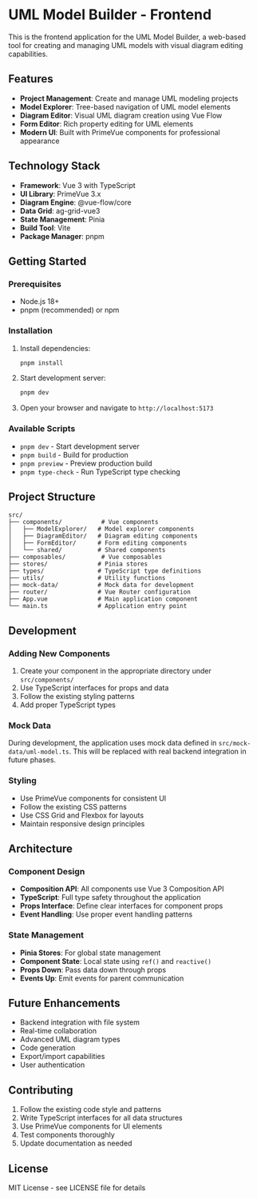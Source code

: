 # UML Model Builder - Frontend

This is the frontend application for the UML Model Builder, a web-based tool for creating and managing UML models with visual diagram editing capabilities.

## Features

- **Project Management**: Create and manage UML modeling projects
- **Model Explorer**: Tree-based navigation of UML model elements
- **Diagram Editor**: Visual UML diagram creation using Vue Flow
- **Form Editor**: Rich property editing for UML elements
- **Modern UI**: Built with PrimeVue components for professional appearance

## Technology Stack

- **Framework**: Vue 3 with TypeScript
- **UI Library**: PrimeVue 3.x
- **Diagram Engine**: @vue-flow/core
- **Data Grid**: ag-grid-vue3
- **State Management**: Pinia
- **Build Tool**: Vite
- **Package Manager**: pnpm

## Getting Started

### Prerequisites

- Node.js 18+ 
- pnpm (recommended) or npm

### Installation

1. Install dependencies:
   ```bash
   pnpm install
   ```

2. Start development server:
   ```bash
   pnpm dev
   ```

3. Open your browser and navigate to `http://localhost:5173`

### Available Scripts

- `pnpm dev` - Start development server
- `pnpm build` - Build for production
- `pnpm preview` - Preview production build
- `pnpm type-check` - Run TypeScript type checking

## Project Structure

```
src/
├── components/           # Vue components
│   ├── ModelExplorer/   # Model explorer components
│   ├── DiagramEditor/   # Diagram editing components
│   ├── FormEditor/      # Form editing components
│   └── shared/          # Shared components
├── composables/          # Vue composables
├── stores/              # Pinia stores
├── types/               # TypeScript type definitions
├── utils/               # Utility functions
├── mock-data/           # Mock data for development
├── router/              # Vue Router configuration
├── App.vue              # Main application component
└── main.ts              # Application entry point
```

## Development

### Adding New Components

1. Create your component in the appropriate directory under `src/components/`
2. Use TypeScript interfaces for props and data
3. Follow the existing styling patterns
4. Add proper TypeScript types

### Mock Data

During development, the application uses mock data defined in `src/mock-data/uml-model.ts`. This will be replaced with real backend integration in future phases.

### Styling

- Use PrimeVue components for consistent UI
- Follow the existing CSS patterns
- Use CSS Grid and Flexbox for layouts
- Maintain responsive design principles

## Architecture

### Component Design

- **Composition API**: All components use Vue 3 Composition API
- **TypeScript**: Full type safety throughout the application
- **Props Interface**: Define clear interfaces for component props
- **Event Handling**: Use proper event handling patterns

### State Management

- **Pinia Stores**: For global state management
- **Component State**: Local state using `ref()` and `reactive()`
- **Props Down**: Pass data down through props
- **Events Up**: Emit events for parent communication

## Future Enhancements

- Backend integration with file system
- Real-time collaboration
- Advanced UML diagram types
- Code generation
- Export/import capabilities
- User authentication

## Contributing

1. Follow the existing code style and patterns
2. Write TypeScript interfaces for all data structures
3. Use PrimeVue components for UI elements
4. Test components thoroughly
5. Update documentation as needed

## License

MIT License - see LICENSE file for details
